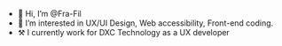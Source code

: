 - 👋 Hi, I’m @Fra-Fil
- 👀 I’m interested in UX/UI Design, Web accessibility, Front-end coding.
- ⚒ I currently work for DXC Technology as a UX developer

<!---
Fra-Fil/Fra-Fil is a ✨ special ✨ repository because its `README.md` (this file) appears on your GitHub profile.
You can click the Preview link to take a look at your changes.
--->
